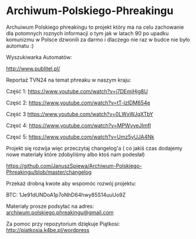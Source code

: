# Archiwum-Polskiego-Phreakingu
Archuiwum Polskiego phreakingu to projekt który ma na celu zachowanie dla potomnych roznych informacji o tym jak w latach 90 po upadku
komunizmu w Polsce dzwonili za darmo  i dlaczego nie raz w budce nie było automatu :)

Wyszukiwarka Automatów:

http://www.publitel.pl/

Reportaż TVN24 na temat phreaku w naszym kraju:

Część 1:
https://www.youtube.com/watch?v=j7DEmiHjg8U 

Część 2:
https://www.youtube.com/watch?v=tT-lzIDM654ę

Część 3
https://www.youtube.com/watch?v=0LWxWJqXTbY

Częsć 4:
https://www.youtube.com/watch?v=MPWvyeJImfI

Częsć 5:
https://www.youtube.com/watch?v=Umz5yUJA4Nk

Projekt się rozwija więc przeczytaj changelog'a ( co jakiś czas dodajemy nowe materiały które zdobyliśmy albo ktoś nam podesłał)

https://github.com/JanuszSpiewa/Archiwum-Polskiego-Phreakingu/blob/master/changelog


Przekaż drobną kwote aby wspomóc rozwój projektu:


BTC: 1Je91dUNDoA1p7oNhD64hwy85S14uuUo9Z
 
 
Materiały prosze podsyłać na adres: archiwum.polskiego.phreakingu@gmail.com
 

 
Za pomoc przy repozytorium dziękuje Piątkosi: http://piatkosia.k4be.pl/wordpress
 
